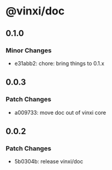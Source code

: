 # @vinxi/doc

## 0.1.0

### Minor Changes

- e31abb2: chore: bring things to 0.1.x

## 0.0.3

### Patch Changes

- a009733: move doc out of vinxi core

## 0.0.2

### Patch Changes

- 5b0304b: release vinxi/doc
